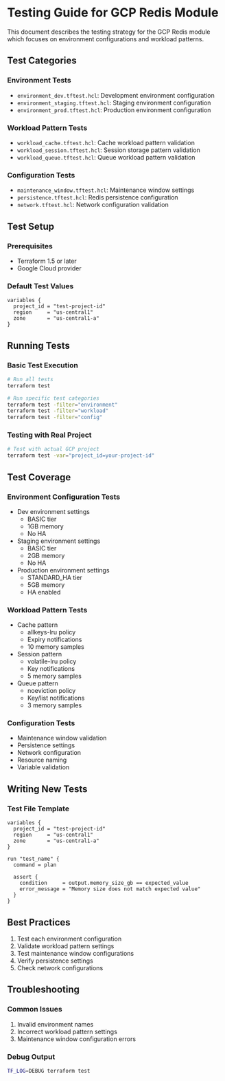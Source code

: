 # Testing Guide for GCP Redis Module

This document describes the testing strategy for the GCP Redis module which focuses on environment configurations and workload patterns.

## Test Categories

### Environment Tests
- `environment_dev.tftest.hcl`: Development environment configuration
- `environment_staging.tftest.hcl`: Staging environment configuration
- `environment_prod.tftest.hcl`: Production environment configuration

### Workload Pattern Tests
- `workload_cache.tftest.hcl`: Cache workload pattern validation
- `workload_session.tftest.hcl`: Session storage pattern validation
- `workload_queue.tftest.hcl`: Queue workload pattern validation

### Configuration Tests
- `maintenance_window.tftest.hcl`: Maintenance window settings
- `persistence.tftest.hcl`: Redis persistence configuration
- `network.tftest.hcl`: Network configuration validation

## Test Setup

### Prerequisites
- Terraform 1.5 or later
- Google Cloud provider

### Default Test Values
```hcl
variables {
  project_id = "test-project-id"
  region     = "us-central1"
  zone       = "us-central1-a"
}
```

## Running Tests

### Basic Test Execution
```bash
# Run all tests
terraform test

# Run specific test categories
terraform test -filter="environment"
terraform test -filter="workload"
terraform test -filter="config"
```

### Testing with Real Project
```bash
# Test with actual GCP project
terraform test -var="project_id=your-project-id"
```

## Test Coverage

### Environment Configuration Tests
- Dev environment settings
  - BASIC tier
  - 1GB memory
  - No HA
- Staging environment settings
  - BASIC tier
  - 2GB memory
  - No HA
- Production environment settings
  - STANDARD_HA tier
  - 5GB memory
  - HA enabled

### Workload Pattern Tests
- Cache pattern
  - allkeys-lru policy
  - Expiry notifications
  - 10 memory samples
- Session pattern
  - volatile-lru policy
  - Key notifications
  - 5 memory samples
- Queue pattern
  - noeviction policy
  - Key/list notifications
  - 3 memory samples

### Configuration Tests
- Maintenance window validation
- Persistence settings
- Network configuration
- Resource naming
- Variable validation

## Writing New Tests

### Test File Template
```hcl
variables {
  project_id = "test-project-id"
  region     = "us-central1"
  zone       = "us-central1-a"
}

run "test_name" {
  command = plan

  assert {
    condition     = output.memory_size_gb == expected_value
    error_message = "Memory size does not match expected value"
  }
}
```

## Best Practices

1. Test each environment configuration
2. Validate workload pattern settings
3. Test maintenance window configurations
4. Verify persistence settings
5. Check network configurations

## Troubleshooting

### Common Issues
1. Invalid environment names
2. Incorrect workload pattern settings
3. Maintenance window configuration errors

### Debug Output
```bash
TF_LOG=DEBUG terraform test
